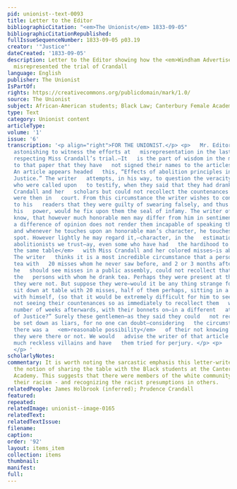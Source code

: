 ```yaml
---
pid: unionist--text-0093
title: Letter to the Editor
bibliographicCitation: "<em>The Unionist</em> 1833-09-05"
bibliographicCitationRepublished: 
fullIssueSequenceNumber: 1833-09-05 p03.19
creator: '"Justice"'
dateCreated: '1833-09-05'
description: Letter to the Editor showing how the <em>Windham Advertiser</em> had
  misrepresented the trial of Crandall
language: English
publisher: The Unionist
IsPartOf: 
rights: https://creativecommons.org/publicdomain/mark/1.0/
source: The Unionist
subject: African-American students; Black Law; Canterbury Female Academy
type: Text
category: Unionist content
articleType: 
volume: '1'
issue: '6'
transcription: '<p align="right">FOR THE UNIONIST.</p> <p>   Mr. Editor. It is truly
  astonishing to witness the efforts at   misrepresentation in the last Advertiser
  respecting Miss Crandall’s trial.—It   is the part of wisdom in the many correspondents
  to that paper that they have   not signed their names to the articles communicated.
  An article appears headed   this, “Effects of abolition principles in a Court of
  Justice.” The writer   attempts, in his way, to question the veracity of persons
  who were called upon   to testify, when they said that they had drank tea with Miss
  Crandall and her   scholars but could not recollect the countenances of any who
  were then in   court. From this circumstance the writer wishes to convey the idea
  to his   readers that they were guilty of swearing falsely, and thus were it in
  his   power, would he fix upon them the seal of infamy. The writer of that article   should
  know, that however much honorable men may differ from him in sentiment,   merely
  a difference of opinion does not render them incapable of speaking the   truth,
  and whenever he touches upon an honorable man’s character, he touches a   very tender
  spot. However lightly he may regard it,—character, in the   estimation of some men—some
  abolitionists we trust—ay, even some who have had   the hardihood to   <em>sit at
  the same table</em>   with Miss Crandall and her colored misses—is above all price.
  The writer   thinks it is a most incredible circumstance that a person could drink
  tea with   20 misses whom he never saw before, and 2 or 3 months afterwards, when
  he   should see misses in a public assembly, could not recollect that they were
  the   persons with whom he drank tea. Perhaps they were present at the table, and   perhaps
  they were not. But suppose they were—would it be any thing strange for   a   <em>gentleman</em>   to
  sit down at table with 20 misses, half of them perhaps, sitting in a direct   line
  with himself, (so that it would be extremely difficult for him to see   them) and
  not seeing their countenances so as immediately to recollect them   when seen a
  number of weeks afterwards, with their bonnets on—in a different   attire—in a “court
  of Justice?” Surely these gentlemen—as they said they could   not recollect them—must
  be set down as liars, for no one can doubt—considering   the circumstances—that
  there was a   <em>reasonable possibility</em>   of their not knowing them at a glance—whether
  they were there or not. We would   advise the writer of that article to look up
  much reckless villains and have   them tried for perjury. </p> <p>   &nbsp;&nbsp;&nbsp;&nbsp;&nbsp;&nbsp;&nbsp;&nbsp;&nbsp;&nbsp;&nbsp;&nbsp;&nbsp;&nbsp;&nbsp;&nbsp;&nbsp;&nbsp;&nbsp;&nbsp;&nbsp;&nbsp;&nbsp;&nbsp;&nbsp;&nbsp;&nbsp;&nbsp;&nbsp;&nbsp;&nbsp;&nbsp;&nbsp;&nbsp;&nbsp;&nbsp;&nbsp;&nbsp;&nbsp;&nbsp;&nbsp;&nbsp;&nbsp;&nbsp;&nbsp;&nbsp;&nbsp;&nbsp;&nbsp;&nbsp;&nbsp;&nbsp;&nbsp;&nbsp;&nbsp;&nbsp;&nbsp;&nbsp;&nbsp;&nbsp;&nbsp;&nbsp;&nbsp;&nbsp;&nbsp;&nbsp;&nbsp;&nbsp;&nbsp;&nbsp;&nbsp;&nbsp;&nbsp;&nbsp;&nbsp;&nbsp;&nbsp;&nbsp;&nbsp;&nbsp;&nbsp;&nbsp;&nbsp;&nbsp;&nbsp;&nbsp;&nbsp;&nbsp;&nbsp;&nbsp;&nbsp;&nbsp;&nbsp;&nbsp;&nbsp;&nbsp;&nbsp;&nbsp;&nbsp;&nbsp;&nbsp;&nbsp;&nbsp;&nbsp;&nbsp;&nbsp;&nbsp;   JUSTICE.
  </p> '
scholarlyNotes: 
commentary: It is worth noting the sarcastic emphasis this letter-writer gives to
  the notion of sharing the table with the Black students at the Canterbury Female
  Academy. This suggests that there were members of the white community who were "unlearning"
  their racism - and recognizing the racist presumptions in others.
relatedPeople: James Holbrook (inferred); Prudence Crandall
featured: 
repeated: 
relatedImage: unionist--image-0165
relatedText: 
relatedTextIssue: 
filename: 
caption: 
order: '92'
layout: items_item
collection: items
thumbnail: 
manifest: 
full: 
---
```

